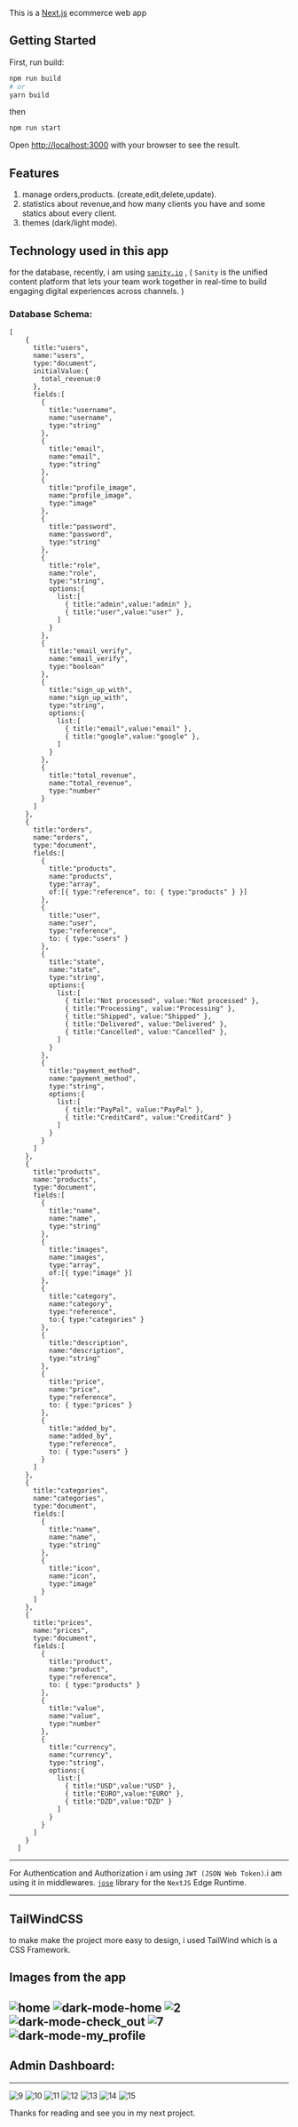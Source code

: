 This is a [Next.js](https://nextjs.org/) ecommerce web app
## Getting Started

First, run build:

```bash
npm run build
# or
yarn build
```
then 
```bash
npm run start
```

Open [http://localhost:3000](http://localhost:3000) with your browser to see the result.

## Features

1. manage orders,products. (create,edit,delete,update).
2. statistics about revenue,and how many clients you have and some statics about every client. 
3. themes (dark/light mode).

## Technology used in this app

for the database, recently, i am using [`sanity.io`](https://sanity.io) , ( `Sanity` is the unified content platform that lets your team work together in real-time to build engaging digital experiences across channels. )


### Database Schema:

```
[
    {
      title:"users",
      name:"users",
      type:"document",
      initialValue:{
        total_revenue:0
      },
      fields:[
        {
          title:"username",
          name:"username",
          type:"string"
        },
        {
          title:"email",
          name:"email",
          type:"string"
        },
        {
          title:"profile_image",
          name:"profile_image",
          type:"image"
        },
        {
          title:"password",
          name:"password",
          type:"string"
        },
        {
          title:"role",
          name:"role",
          type:"string",
          options:{
            list:[
              { title:"admin",value:"admin" },
              { title:"user",value:"user" },
            ]
          }
        },
        {
          title:"email_verify",
          name:"email_verify",
          type:"boolean"
        },
        {
          title:"sign_up_with",
          name:"sign_up_with",
          type:"string",
          options:{
            list:[
              { title:"email",value:"email" },
              { title:"google",value:"google" },
            ]
          }
        },
        {
          title:"total_revenue",
          name:"total_revenue",
          type:"number"
        }
      ]
    },
    {
      title:"orders",
      name:"orders",
      type:"document",
      fields:[
        {
          title:"products",
          name:"products",
          type:"array",
          of:[{ type:"reference", to: { type:"products" } }]
        },
        {
          title:"user",
          name:"user",
          type:"reference",
          to: { type:"users" }
        },
        {
          title:"state",
          name:"state",
          type:"string",
          options:{
            list:[
              { title:"Not processed", value:"Not processed" },
              { title:"Processing", value:"Processing" },
              { title:"Shipped", value:"Shipped" },
              { title:"Delivered", value:"Delivered" },
              { title:"Cancelled", value:"Cancelled" },
            ]
          }
        },
        {
          title:"payment_method",
          name:"payment_method",
          type:"string",
          options:{
            list:[
              { title:"PayPal", value:"PayPal" },
              { title:"CreditCard", value:"CreditCard" }
            ]
          }
        }
      ]
    },
    {
      title:"products",
      name:"products",
      type:"document",
      fields:[
        {
          title:"name",
          name:"name",
          type:"string"
        },
        {
          title:"images",
          name:"images",
          type:"array",
          of:[{ type:"image" }]
        },
        {
          title:"category",
          name:"category",
          type:"reference",
          to:{ type:"categories" }
        },
        {
          title:"description",
          name:"description",
          type:"string"
        },
        {
          title:"price",
          name:"price",
          type:"reference",
          to: { type:"prices" }
        },
        {
          title:"added_by",
          name:"added_by",
          type:"reference",
          to: { type:"users" }
        }
      ]
    },
    {
      title:"categories",
      name:"categories",
      type:"document",
      fields:[
        {
          title:"name",
          name:"name",
          type:"string"
        },
        {
          title:"icon",
          name:"icon",
          type:"image"
        }
      ]
    },
    {
      title:"prices",
      name:"prices",
      type:"document",
      fields:[
        {
          title:"product",
          name:"product",
          type:"reference",
          to: { type:"products" }
        },
        {
          title:"value",
          name:"value",
          type:"number"
        },
        {
          title:"currency",
          name:"currency",
          type:"string",
          options:{
            list:[
              { title:"USD",value:"USD" },
              { title:"EURO",value:"EURO" },
              { title:"DZD",value:"DZD" }
            ]
          }
        }
      ]
    }
  ]
```

---

For Authentication and Authorization i am using `JWT (JSON Web Token)`.i am using it in middlewares.
[`jose`](https://www.npmjs.com/package/jose) library for the `NextJS` Edge Runtime.

---

## TailWindCSS

to make make the project more easy to design, i used TailWind which is a CSS Framework.


## Images from the app
![home](https://raw.githubusercontent.com/abdelfetah18/ecommerce-app/master/public/home.png)
![dark-mode-home](https://raw.githubusercontent.com/abdelfetah18/ecommerce-app/master/public/dark-mode-home.png)
![2](https://raw.githubusercontent.com/abdelfetah18/ecommerce-app/master/public/2.png)
![dark-mode-check_out](https://raw.githubusercontent.com/abdelfetah18/ecommerce-app/master/public/dark-mode-check_out.png)
![7](https://raw.githubusercontent.com/abdelfetah18/ecommerce-app/master/public/7.png)
![dark-mode-my_profile](https://raw.githubusercontent.com/abdelfetah18/ecommerce-app/master/public/dark-mode-my_profile.png)
---

## Admin Dashboard:

---

![9](https://raw.githubusercontent.com/abdelfetah18/ecommerce-app/master/public/9.png)
![10](https://raw.githubusercontent.com/abdelfetah18/ecommerce-app/master/public/10.png)
![11](https://raw.githubusercontent.com/abdelfetah18/ecommerce-app/master/public/11.png)
![12](https://raw.githubusercontent.com/abdelfetah18/ecommerce-app/master/public/12.png)
![13](https://raw.githubusercontent.com/abdelfetah18/ecommerce-app/master/public/13.png)
![14](https://raw.githubusercontent.com/abdelfetah18/ecommerce-app/master/public/14.png)
![15](https://raw.githubusercontent.com/abdelfetah18/ecommerce-app/master/public/15.png)

Thanks for reading and see you in my next project.